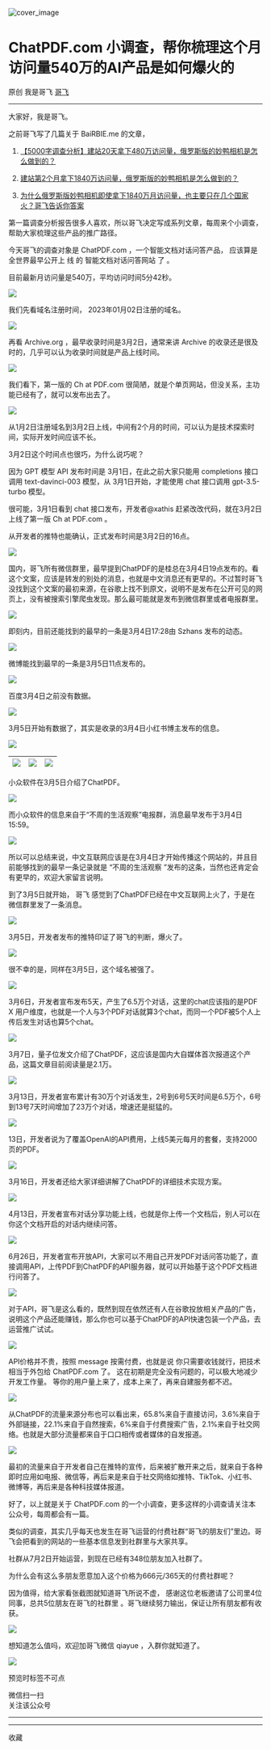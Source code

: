 ![cover_image](https://mmbiz.qpic.cn/sz_mmbiz_jpg/LBrX00GQeictHzsk1Nc2Dq7a5z99hAFDD0psxh6lW3qmNOgWlcHmLoVwFVoulnibXicsH2jlbWrDMBsfGeZpDZbNg/0?wx_fmt=jpeg)

#  ChatPDF.com 小调查，帮你梳理这个月访问量540万的AI产品是如何爆火的

原创  我是哥飞  [ 哥飞 ](javascript:void\(0\);)

__ _ _ _ _

大家好，我是哥飞。  

之前哥飞写了几篇关于 BaiRBIE.me 的文章，

  1. [ 【5000字调查分析】建站20天拿下480万访问量，俄罗斯版的妙鸭相机是怎么做到的？  ](http://mp.weixin.qq.com/s?__biz=MjM5OTIzMzYyMA==&mid=2650079744&idx=1&sn=0d82dcd95fe435a6b46a53a642a6c4e4&chksm=bf3f333b8848ba2deee768dea94b0ed5c2101c5bbf689cf536967d6141910b14f55ba03ed5c9&scene=21#wechat_redirect)

  2. [ 建站第2个月拿下1840万访问量，俄罗斯版的妙鸭相机是怎么做到的？  ](http://mp.weixin.qq.com/s?__biz=MjM5OTIzMzYyMA==&mid=2650080184&idx=1&sn=40f5d9a7ab7d9a1ad8cb5ded55121a38&chksm=bf3f32838848bb95ce76c4cfa4a840c04d503b6f13c1cdfe4e156a526c70a4eae3f1ac7320cb&scene=21#wechat_redirect)   

  3. [ 为什么俄罗斯版妙鸭相机即使拿下1840万月访问量，也主要只在几个国家火？哥飞告诉你答案  ](http://mp.weixin.qq.com/s?__biz=MjM5OTIzMzYyMA==&mid=2650080214&idx=1&sn=6bec8257bc6b77b8fdc3a33272bc0cc1&chksm=bf3f32ed8848bbfb1303701b2f64b2b20667812727d3367f2edb7707c257f0596815f9662e90&scene=21#wechat_redirect)

  

第一篇调查分析报告很多人喜欢，所以哥飞决定写成系列文章，每周来个小调查，帮助大家梳理这些产品的推广路径。

今天哥飞的调查对象是 ChatPDF.com ，一个智能文档对话问答产品，  应该算是全世界最早公开上  线  的  智能文档对话问答网站  了  。  

目前最新月访问量是540万，平均访问时间5分42秒。  

![](https://mmbiz.qpic.cn/sz_mmbiz_png/LBrX00GQeictHzsk1Nc2Dq7a5z99hAFDDXys10A8ggkWrdw3KjOM854bcxHHAp98eFTbQLu5NsXoOibOkXWlrc0Q/640?wx_fmt=png)

我们先看域名注册时间，  2023年01月02日注册的域名。

![](https://mmbiz.qpic.cn/sz_mmbiz_png/LBrX00GQeictHzsk1Nc2Dq7a5z99hAFDD5zykrh6Y5WsNRE0HDBXAGqMH0zF5JlcHmgpkbUjWHcNoFiakhTubdEQ/640?wx_fmt=png)

再看 Archive.org ，最早收录时间是3月2日，通常来讲 Archive 的收录还是很及时的，几乎可以认为收录时间就是产品上线时间。

![](https://mmbiz.qpic.cn/sz_mmbiz_png/LBrX00GQeictHzsk1Nc2Dq7a5z99hAFDDQTwFr62sibqCO5JVVC1xEo9x3aPdPic74XICFu38xxncUQQI9VLagpJA/640?wx_fmt=png)

我们看下，第一版的  Ch  at  PDF.com 很简陋，就是个单页网站，但没关系，主功能已经有了，就可以发布出去了。

![](https://mmbiz.qpic.cn/sz_mmbiz_png/LBrX00GQeictHzsk1Nc2Dq7a5z99hAFDD8kWQgeLBpU46O9fjbiceD1OpyxrOa7OdyaRiaxpn3egds3IHPDemDzQA/640?wx_fmt=png)

从1月2日注册域名到3月2日上线，中间有2个月的时间，可以认为是技术探索时间，实际开发时间应该不长。

3月2日这个时间点也很巧，为什么说巧呢？

因为 GPT 模型 API 发布时间是 3月1日，在此之前大家只能用 completions 接口调用 text-davinci-003 模型，从
3月1日开始，才能使用 chat 接口调用 gpt-3.5-turbo 模型。

很可能，3月1日看到 chat 接口发布，开发者@xathis 赶紧改改代码，就在3月2日上线了第一版  Ch  at  PDF.com 。  

从开发者的推特也能确认，正式发布时间是3月2日的16点。  

![](https://mmbiz.qpic.cn/sz_mmbiz_jpg/LBrX00GQeictHzsk1Nc2Dq7a5z99hAFDDIAPoK12iaIv6ekX4b6xT4icV8OicjtrdfTWNBFziay553f0iaicg19cMwia2g/640?wx_fmt=jpeg)

国内，哥飞所有微信群里，最早提到ChatPDF的是桂总在3月4日19点发布的。看这个文案，应该是转发的别处的消息，也就是中文消息还有更早的。不过暂时哥飞没找到这个文案的最初来源，在谷歌上找不到原文，说明不是发布在公开可见的网页上，没有被搜索引擎爬虫发现。那么最可能就是发布到微信群里或者电报群里。  

![](https://mmbiz.qpic.cn/sz_mmbiz_jpg/LBrX00GQeictHzsk1Nc2Dq7a5z99hAFDD8nkibOJqFbWLSTBOibXrIjgIkkjewqwBGL4YEz4V6GtRyQDK3Id7oiaQg/640?wx_fmt=jpeg)

即刻内，目前还能找到的最早的一条是3月4日17:28由 Szhans 发布的动态。

![](https://mmbiz.qpic.cn/sz_mmbiz_jpg/LBrX00GQeictHzsk1Nc2Dq7a5z99hAFDDc8NOSqbPcE8icEOPmWN6viaB8FciaiaDSNtyoHD5gFl2hgxdxkLpBuWmPA/640?wx_fmt=jpeg)

微博能找到最早的一条是3月5日11点发布的。  

![](https://mmbiz.qpic.cn/sz_mmbiz_png/LBrX00GQeictHzsk1Nc2Dq7a5z99hAFDDYPfjwhJkTFkY2eibQuRK9DBt4kMKFNHR2pGKDmPFs0t0dibBXsJKG7qA/640?wx_fmt=png)

百度3月4日之前没有数据。  

![](https://mmbiz.qpic.cn/sz_mmbiz_png/LBrX00GQeictHzsk1Nc2Dq7a5z99hAFDDEjnz2bNLoiaYib4akU3CsibNQ4h9LdrSd16NEfo6sVmXNTUIlibwMViaQVQ/640?wx_fmt=png)

3月5日开始有数据了，其实是收录的3月4日小红书博主发布的信息。  

![](https://mmbiz.qpic.cn/sz_mmbiz_png/LBrX00GQeictHzsk1Nc2Dq7a5z99hAFDDUoDv9SojUhAudGk7ic3zE1lhsbwCz8ap1u6N6RempL6SJpib6pQZkCGg/640?wx_fmt=png)

![](https://mmbiz.qpic.cn/sz_mmbiz_jpg/LBrX00GQeictHzsk1Nc2Dq7a5z99hAFDDkE1w6KN6jql1VHcLnkjJ27xgZN6DVicdib56MqnQnytQVJhrR3KzLWlw/640?wx_fmt=jpeg) |  ![](https://mmbiz.qpic.cn/sz_mmbiz_png/LBrX00GQeictHzsk1Nc2Dq7a5z99hAFDDto7pryiayKfjnUYw5WFOkhZuicz94vNszXuDm7ea2g9xygf80zZh3a9A/640?wx_fmt=png) |  ![](https://mmbiz.qpic.cn/sz_mmbiz_png/LBrX00GQeictHzsk1Nc2Dq7a5z99hAFDDK0YFBRkOnpKLH8jbYlXtAiblEfichCf0WLNrxPBAHRntYI9uqtomsrFA/640?wx_fmt=png)  
---|---|---  
  
小众软件在3月5日介绍了ChatPDF。

![](https://mmbiz.qpic.cn/sz_mmbiz_png/LBrX00GQeictHzsk1Nc2Dq7a5z99hAFDDNW13gGqubkL2GmX5ZZJE6u9RibaPOKvevFndqUrpBPriboOZFqv11mgQ/640?wx_fmt=png)

而小众软件的信息来自于“不周的生活观察”电报群，消息最早发布于3月4日15:59。  

![](https://mmbiz.qpic.cn/sz_mmbiz_png/LBrX00GQeictHzsk1Nc2Dq7a5z99hAFDDTvqwP1uNt2WxibYJosicI02fIUPicyR0ZAUvd6wy67XQZ8CzehwXD0F6Q/640?wx_fmt=png)

所以可以总结来说，中文互联网应该是在3月4日才开始传播这个网站的，并且目前能够找到的最早一条记录就是  “不周的生活观察
”发布的这条，当然也还肯定会有更早的，欢迎大家留言说明。

到了3月5日就开始，  哥飞  感觉到了ChatPDF已经在中文互联网上火了，于是在  微信群里发了一条消息。

![](https://mmbiz.qpic.cn/sz_mmbiz_jpg/LBrX00GQeictHzsk1Nc2Dq7a5z99hAFDDlbqt2oJCNdyg9wmobL5UHsGiaKvgPpias822dicSP2CWwcWTkDhDZBRcg/640?wx_fmt=jpeg)

3月5日，开发者发布的推特印证了哥飞的判断，爆火了。  

![](https://mmbiz.qpic.cn/sz_mmbiz_jpg/LBrX00GQeictHzsk1Nc2Dq7a5z99hAFDDF5GI4PjxJics6qUR3vHSWksWby1TzIRSVHBh805HeZIicLletnw76NxA/640?wx_fmt=jpeg)

很不幸的是，同样在3月5日，这个域名被强了。  

![](https://mmbiz.qpic.cn/sz_mmbiz_png/LBrX00GQeictHzsk1Nc2Dq7a5z99hAFDDxjSicsCSYUA7PwPic4Ml4pmRCF6yMVB66T10icnRJm5FJzRVMArJoGc1A/640?wx_fmt=png)

3月6日，开发者宣布发布5天，产生了6.5万个对话，这里的chat应该指的是PDF X
用户维度，也就是一个人与3个PDF对话就算3个chat，而同一个PDF被5个人上传后发生对话也算5个chat。  

![](https://mmbiz.qpic.cn/sz_mmbiz_jpg/LBrX00GQeictHzsk1Nc2Dq7a5z99hAFDDLsx9QfCvYdghiauDVxx8q6SVApHrteUnrY4xvQGDXLMGbeuCzabN1yA/640?wx_fmt=jpeg)

3月7日，量子位发文介绍了ChatPDF，这应该是国内大自媒体首次报道这个产品，这篇文章目前阅读量是2.1万。  

![](https://mmbiz.qpic.cn/sz_mmbiz_jpg/LBrX00GQeictHzsk1Nc2Dq7a5z99hAFDDR1woCosbIdUe2xITOoZQUibdUhbGxBdwgfGlcjMsN7q8dmHbFDw3ia2Q/640?wx_fmt=jpeg)

3月13日，开发者宣布累计有30万个对话发生，2号到6号5天时间是6.5万个，6号到13号7天时间增加了23万个对话，增速还是挺猛的。  

![](https://mmbiz.qpic.cn/sz_mmbiz_jpg/LBrX00GQeictHzsk1Nc2Dq7a5z99hAFDD2NjlRVYkc43F9iakFYfRDZTH5uEyYkcSEj65IwMGOicG1w4OBrYtOHEg/640?wx_fmt=jpeg)

13日，开发者说为了覆盖OpenAI的API费用，上线5美元每月的套餐，支持2000页的PDF。

![](https://mmbiz.qpic.cn/sz_mmbiz_jpg/LBrX00GQeictHzsk1Nc2Dq7a5z99hAFDDZnpwmvZvUdHvnjCbGDIVp9lWev4gFUsria2IxZZ4XTEz3FicWskfmKdQ/640?wx_fmt=jpeg)

3月16日，开发者还给大家详细讲解了ChatPDF的详细技术实现方案。

![](https://mmbiz.qpic.cn/sz_mmbiz_jpg/LBrX00GQeictHzsk1Nc2Dq7a5z99hAFDDSlgCHATd5zHjkD6hnhPSqkHBHV2yAGOWPj5lXQC2ROw6MbiaXLd4SQw/640?wx_fmt=jpeg)

4月13日，开发者宣布对话分享功能上线，也就是你上传一个文档后，别人可以在你这个文档开启的对话内继续问答。  

![](https://mmbiz.qpic.cn/sz_mmbiz_jpg/LBrX00GQeictHzsk1Nc2Dq7a5z99hAFDD8Mib9wibpdiatzmyE3Rc2NVboVFAZ2HfQ6XaA7IURz3l5uVmy9wmTssPQ/640?wx_fmt=jpeg)

6月26日，开发者宣布开放API，大家可以不用自己开发PDF对话问答功能了，直接调用API，上传PDF到ChatPDF的API服务器，就可以开始基于这个PDF文档进行问答了。  

![](https://mmbiz.qpic.cn/sz_mmbiz_jpg/LBrX00GQeictHzsk1Nc2Dq7a5z99hAFDDibicGtUD9S20XARMzMyXPcFlSLiaAbgqAibDBsL62shQX1HbLYdb5JMQCw/640?wx_fmt=jpeg)

对于API，哥飞是这么看的，既然到现在依然还有人在谷歌投放相关产品的广告，说明这个产品还能赚钱，那么你也可以基于ChatPDF的API快速包装一个产品，去运营推广试试。  

![](https://mmbiz.qpic.cn/sz_mmbiz_png/LBrX00GQeictHzsk1Nc2Dq7a5z99hAFDDO4Brrd6OH9Jicxl5maGRic9EDbA8Uwric6SYoFHOodGqgyxBR3PooAELw/640?wx_fmt=png)

API价格并不贵，按照 message 按需付费，也就是说  你只需要收钱就行，把技术相当于外包给 ChatPDF.com 了。
这在初期是完全没有问题的，可以极大地减少开发工作量。  等你的用户量上来了，成本上来了，再来自建服务都不迟。

![](https://mmbiz.qpic.cn/sz_mmbiz_png/LBrX00GQeictHzsk1Nc2Dq7a5z99hAFDD5T7ysstZ22TaKDYjnfIRlnOAcUyhoWnqLnMXhxrXEKwhucL5jbsiccw/640?wx_fmt=png)

从ChatPDF的流量来源分布也可以看出来，65.8%来自于直接访问，3.6%来自于外部链接，22.1%来自于自然搜索，6%来自于付费搜索广告，2.1%来自于社交网络。也就是大部分流量都来自于口口相传或者媒体的自发报道。

![](https://mmbiz.qpic.cn/sz_mmbiz_png/LBrX00GQeictHzsk1Nc2Dq7a5z99hAFDDzddcgGS3ky11YF5CKb3I017bDQqgiabw9cJuTEvYkrEbX7dXQ3GGW1g/640?wx_fmt=png)

最初的流量来自于开发者自己在推特的宣传，后来被扩散开来之后，就来自于各种即时应用如电报、微信等，再后来是来自于社交网络如推特、TikTok、小红书、微博等，再后来是各种科技媒体报道。

好了，以上就是关于 ChatPDF.com 的一个小调查，更多这样的小调查请关注本公众号，每周都会有一篇。  

类似的调查，其实几乎每天也发生在哥飞运营的付费社群“哥飞的朋友们”里边。哥飞会把看到的网站的一些基本信息发到社群里与大家共享。  

社群从7月2日开始运营，到现在已经有348位朋友加入社群了。  

为什么会有这么多朋友愿意加入这个价格为666元/365天的付费社群呢？

因为值得，给大家看张截图就知道哥飞所说不虚，  感谢这位老板邀请了公司里4位同事，总共5位朋友在哥飞的社群里  。哥飞继续努力输出，保证让所有朋友都有收获。

![](https://mmbiz.qpic.cn/sz_mmbiz_jpg/LBrX00GQeictib15GAhhBkjVhSVEiaXNVwg4nZGX2AGchQ2iaVaiaUmkeY0ibhibk9179aPd4lIwv3346zh9tLhFcjhFA/640?wx_fmt=jpeg&wxfrom=5&wx_lazy=1&wx_co=1)

想知道怎么值吗，欢迎加哥飞微信 qiayue ，入群你就知道了。

![](https://mmbiz.qpic.cn/sz_mmbiz_png/LBrX00GQeicsG8Pro6O9Hu75bIIiafZVPs3qlYeaNNJ1BpqNplEGgibL5m1bcq8a1N1rzoI5lia8aJjtHfgiaAADJJQ/640?wx_fmt=png&wxfrom=5&wx_lazy=1&wx_co=1)

预览时标签不可点

微信扫一扫  
关注该公众号





****



****



  收藏

